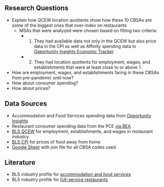 ## Research Questions

* Explain how QCEW location quotients show how these 10 CBSAs are some of the biggest ones that over-index on restaurants
	* MSAs that were analyzed were chosen based on fitting two criteria:
		* 1. They had available data not only in the QCEW but also price data in the CPI as well as Affinity spending data in [Opportunity Insights Economic Tracker](https://github.com/OpportunityInsights/EconomicTracker)
		* 2. They had location quotients for employment, wages, and establishments that were at least close to or above 1.
* How are employment, wages, and establishments faring in these CBSAs from pre-pandemic until now?
* How about consumer spending?
* How about prices?

## Data Sources

* Accommodation and Food Services spending data from [Opportunity Insights](https://github.com/OpportunityInsights/EconomicTracker)
* Restaurant consumer spending data from the PCE [via BEA](https://www.bea.gov/data/consumer-spending/main)
* [BLS QCEW](https://www.bls.gov/cew/downloadable-data-files.htm) for employment, establishments, and wages in restaurant industry
* [BLS CPI](https://www.bls.gov/cpi/data.htm) for prices of food away from home
* [Google Sheet](https://docs.google.com/spreadsheets/d/1Q8ecHn2XQAZPxl-KuvNN_6h9x1lxBvLcn2zLlHbUOpU/edit?pli=1#gid=262862075) with join file for all CBSA codes used 
## Literature

* BLS industry profile for [accommodation and food services](https://www.bls.gov/iag/tgs/iag72.htm)
* BLS industry profile for [full-service restaurants](https://www.bls.gov/oes/current/naics5_722511.htm)